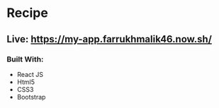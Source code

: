 # Recipe

## Live:  https://my-app.farrukhmalik46.now.sh/

### Built With:
- React JS
- Html5
- CSS3
- Bootstrap
